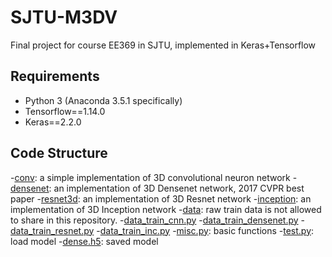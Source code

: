 # SJTU-M3DV
Final project for course EE369 in SJTU, implemented in Keras+Tensorflow
## Requirements
- Python 3 (Anaconda 3.5.1 specifically)
- Tensorflow==1.14.0
- Keras==2.2.0
## Code Structure
-[conv](https://github.com/wygsjtu/SJTU-M3DV/conv): a simple implementation of 3D convolutional neuron network
-[densenet](https://github.com/wygsjtu/SJTU-M3DV/densenet): an implementation of 3D Densenet network, 2017 CVPR best paper
-[resnet3d](https://github.com/wygsjtu/SJTU-M3DV/resnet3d): an implementation of 3D Resnet network
-[inception](https://github.com/wygsjtu/SJTU-M3DV/inception): an implementation of 3D Inception network
-[data](https://github.com/wygsjtu/SJTU-M3DV/data): raw train data is not allowed to share in this repository.
-[data_train_cnn.py](https://github.com/wygsjtu/SJTU-M3DV/data_train_cnn.py)
-[data_train_densenet.py](https://github.com/wygsjtu/SJTU-M3DV/data_train_densenet.py)
-[data_train_resnet.py](https://github.com/wygsjtu/SJTU-M3DV/data_train_resnet.py)
-[data_train_inc.py](https://github.com/wygsjtu/SJTU-M3DV/data_train_inc.py)
-[misc.py](https://github.com/wygsjtu/SJTU-M3DV/misc.py): basic functions
-[test.py](https://github.com/wygsjtu/SJTU-M3DV/test.py): load model
-[dense.h5](https://github.com/wygsjtu/SJTU-M3DV/dense.h5): saved model
